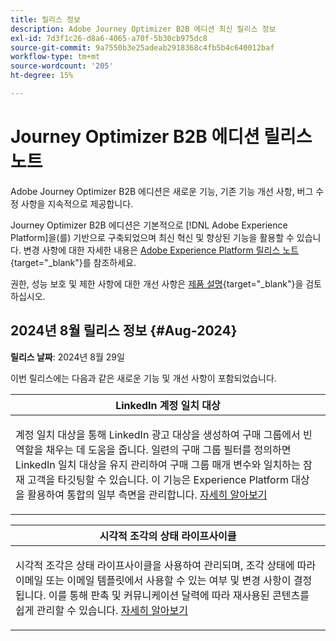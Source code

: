 ```yaml
---
title: 릴리스 정보
description: Adobe Journey Optimizer B2B 에디션 최신 릴리스 정보
exl-id: 7d3f1c26-d8a6-4065-a70f-5b30cb975dc8
source-git-commit: 9a7550b3e25adeab2918368c4fb5b4c640012baf
workflow-type: tm+mt
source-wordcount: '205'
ht-degree: 15%

---
```


# Journey Optimizer B2B 에디션 릴리스 노트

Adobe Journey Optimizer B2B 에디션은 새로운 기능, 기존 기능 개선 사항, 버그 수정 사항을 지속적으로 제공합니다.

Journey Optimizer B2B 에디션은 기본적으로 [!DNL Adobe Experience Platform]을(를) 기반으로 구축되었으며 최신 혁신 및 향상된 기능을 활용할 수 있습니다. 변경 사항에 대한 자세한 내용은 [Adobe Experience Platform 릴리스 노트](https://experienceleague.adobe.com/ko/docs/experience-platform/release-notes/latest){target="_blank"}를 참조하세요.

권한, 성능 보호 및 제한 사항에 대한 개선 사항은 [제품 설명](https://helpx.adobe.com/legal/product-descriptions/adobe-journey-optimizer-b2b.html){target="_blank"}을 검토하십시오.

## 2024년 8월 릴리스 정보 {#Aug-2024}

**릴리스 날짜**: 2024년 8월 29일

이번 릴리스에는 다음과 같은 새로운 기능 및 개선 사항이 포함되었습니다.

<table>
<thead>
<tr>
<th><strong>LinkedIn 계정 일치 대상</strong><br/></th>
</tr>
</thead>
<tbody>
<tr>
<td>
<p>계정 일치 대상을 통해 LinkedIn 광고 대상을 생성하여 구매 그룹에서 빈 역할을 채우는 데 도움을 줍니다. 일련의 구매 그룹 필터를 정의하면 LinkedIn 일치 대상을 유지 관리하여 구매 그룹 매개 변수와 일치하는 잠재 고객을 타깃팅할 수 있습니다. 이 기능은 Experience Platform 대상 을 활용하여 통합의 일부 측면을 관리합니다. <a href="../data/linkedin-account-matched-audiences.md">자세히 알아보기</a>
</td>
</tr>
</tbody>
</table>

<table>
<thead>
<tr>
<th><strong>시각적 조각의 상태 라이프사이클</strong><br/></th>
</tr>
</thead>
<tbody>
<tr>
<td>
<p>시각적 조각은 상태 라이프사이클을 사용하여 관리되며, 조각 상태에 따라 이메일 또는 이메일 템플릿에서 사용할 수 있는 여부 및 변경 사항이 결정됩니다. 이를 통해 판촉 및 커뮤니케이션 달력에 따라 재사용된 콘텐츠를 쉽게 관리할 수 있습니다. <a href="../content/fragments.md#fragment-status-and-lifecycle">자세히 알아보기</a>
</td>
</tr>
</tbody>
</table>
